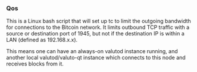 ### Qos ###

This is a Linux bash script that will set up tc to limit the outgoing bandwidth for connections to the Bitcoin network. It limits outbound TCP traffic with a source or destination port of 1945, but not if the destination IP is within a LAN (defined as 192.168.x.x).

This means one can have an always-on valutod instance running, and another local valutod/valuto-qt instance which connects to this node and receives blocks from it.
